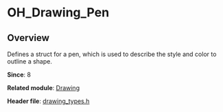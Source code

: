 # OH_Drawing_Pen

## Overview

Defines a struct for a pen, which is used to describe the style and color to outline a shape.

**Since**: 8

**Related module**: [Drawing](capi-drawing.md)

**Header file**: [drawing_types.h](capi-drawing-types-h.md)
